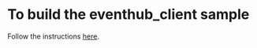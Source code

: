 # To build the eventhub_client sample

Follow the instructions [here](https://github.com/Azure/azure-event-hubs-c/blob/master/docs/windows_setup.md).
